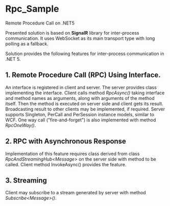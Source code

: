 # Rpc_Sample
Remote Procedure Call on .NET5

<p>
Presented solution is based on <b>SignalR</b> library for inter-process communication. It uses WebSocket as its main transport type 
with long polling as a fallback.
</p>
<p>
Solution provides the following features for inter-process communication in .NET 5.
</p>
<p>

## 1. Remote Procedure Call (RPC) Using Interface.
</p>
<p>
An interface is registered in client and server. 
The server provides class implementing the interface. 
Client calls method <i>RpcAsync()</i> taking interface and method names as arguments, 
along with arguments of the method itself.
Then the method is executed on server side and client gets its result.
Broadcasting result to other clients may be implemented, if required.
Server supports Singleton, PerCall and PerSession instance models, similar to WCF.
One way call ("fire-and-forget") is also implemented with method <i>RpcOneWay()</i>.
</p>
<p>

## 2. RPC with Asynchronous Response
</p>
<p>
Implementation of this feature requires class derived from class <i>RpcAndStreamingHub&lt;Message&gt;</i> on 
the server side with method to be called. Client method InvokeAsync() provides the feature.
</p>
<p>

## 3. Streaming
</p>
<p>
Client may subscribe to a stream generated by server with method <i>Subscribe&lt;Message&gt;()</i>.
</p>
